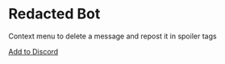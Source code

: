 # Redacted Bot

Context menu to delete a message and repost it in spoiler tags

[Add to Discord](https://discord.com/oauth2/authorize?client_id=838545884097675284&scope=bot%20applications.commands&permissions=8192)
